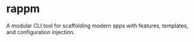 # rappm
A modular CLI tool for scaffolding modern apps with features, templates, and configuration injection.